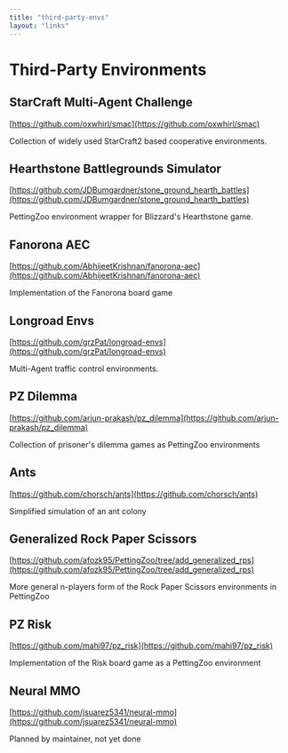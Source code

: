 ```yaml
---
title: "third-party-envs"
layout: "links"
---
```


# Third-Party Environments

## StarCraft Multi-Agent Challenge
[https://github.com/oxwhirl/smac](https://github.com/oxwhirl/smac)

Collection of widely used StarCraft2 based cooperative environments.


## Hearthstone Battlegrounds Simulator 
[https://github.com/JDBumgardner/stone_ground_hearth_battles](https://github.com/JDBumgardner/stone_ground_hearth_battles)

PettingZoo environment wrapper for Blizzard's Hearthstone game.


## Fanorona AEC
[https://github.com/AbhijeetKrishnan/fanorona-aec](https://github.com/AbhijeetKrishnan/fanorona-aec)

Implementation of the Fanorona board game


## Longroad Envs
[https://github.com/grzPat/longroad-envs](https://github.com/grzPat/longroad-envs)

Multi-Agent traffic control environments.


## PZ Dilemma
[https://github.com/arjun-prakash/pz_dilemma](https://github.com/arjun-prakash/pz_dilemma)

Collection of prisoner's dilemma games as PettingZoo environments


## Ants
[https://github.com/chorsch/ants](https://github.com/chorsch/ants)

Simplified simulation of an ant colony

## Generalized Rock Paper Scissors
[https://github.com/afozk95/PettingZoo/tree/add_generalized_rps](https://github.com/afozk95/PettingZoo/tree/add_generalized_rps)

More general n-players form of the Rock Paper Scissors environments in PettingZoo

## PZ Risk
[https://github.com/mahi97/pz_risk](https://github.com/mahi97/pz_risk)

Implementation of the Risk board game as a PettingZoo environment

## Neural MMO
[https://github.com/jsuarez5341/neural-mmo](https://github.com/jsuarez5341/neural-mmo)

Planned by maintainer, not yet done
